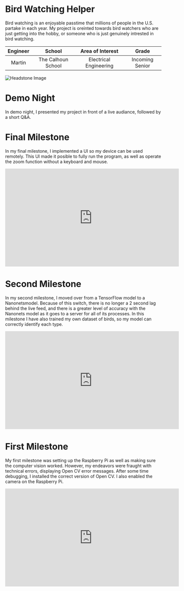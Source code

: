 ﻿# Bird Watching Helper
Bird watching is an enjoyable passtime that millions of people in the U.S. partake in each year. My project is oreinted towards bird watchers who are just getting into the hobby, or someone who is just genuinely intrested in bird watching.

| **Engineer** | **School** | **Area of Interest** | **Grade** |
|:--:|:--:|:--:|:--:|
| Martin | The Calhoun School | Electrical Engineering | Incoming Senior

![Headstone Image](https://user-images.githubusercontent.com/78941861/129264658-ce5f9786-0a59-4eab-8a13-ea3de8dec14e.jpg)
# Demo Night
In demo night, I presented my project in front of a live audiance, followed by a short Q&A.

# Final Milestone
In my final milestone, I implemented a UI so my device can be used remotely. This UI made it posible to fully run the program, as well as operate the zoom function without a keyboard and mouse.

<iframe width="560" height="315" src="https://www.youtube.com/embed/NVnKngwbb3U" title="YouTube video player" frameborder="0" allow="accelerometer; autoplay; clipboard-write; encrypted-media; gyroscope; picture-in-picture" allowfullscreen></iframe>

# Second Milestone
In my second milestone, I moved over from a TensorFlow model to a Nanonetsmodel. Because of this switch, there is no longer a 2 second lag behind the live feed, and there is a greater level of accuracy with the Nanonets model as it goes to a server for all of its processes. In this milestone I have also trained my own dataset of birds, so my model can correctly identify each type.

<iframe width="560" height="315" src="https://www.youtube.com/embed/ASZvPjzd0L0" title="YouTube video player" frameborder="0" allow="accelerometer; autoplay; clipboard-write; encrypted-media; gyroscope; picture-in-picture" allowfullscreen></iframe> 


# First Milestone 
My first milestone was setting up the Raspberry Pi as well as making sure the computer vision worked. However, my endeavors were fraught with technical errors, displaying Open CV error messages. After some time debugging, I installed the correct version of Open CV. I also enabled the camera on the Raspberry Pi.

<iframe width="560" height="315" src="https://www.youtube.com/embed/SK4YykPKFP8" title="YouTube video player" frameborder="0" allow="accelerometer; autoplay; clipboard-write; encrypted-media; gyroscope; picture-in-picture" allowfullscreen></iframe>
